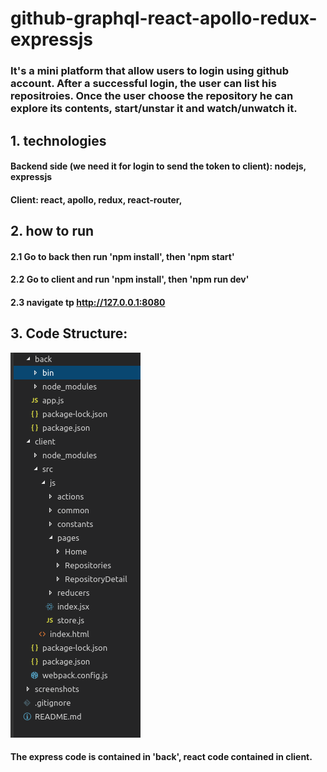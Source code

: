 # github-graphql-react-apollo-redux-expressjs

### It's a mini platform that allow users to login using github account. After a successful login, the user can list his repositroies. Once the user choose the repository he can explore its contents, start/unstar it and watch/unwatch it.

## 1. technologies
#### Backend side (we need it for login to send the token to client): nodejs, expressjs 
#### Client: react, apollo, redux, react-router, 

## 2. how to run
#### 2.1 Go to back then run 'npm install', then 'npm start'
#### 2.2 Go to client and run 'npm install', then 'npm run dev'
#### 2.3 navigate tp http://127.0.0.1:8080

## 3. Code Structure:
![alt text](screenshots/code_structure.png)

#### The express code is contained in 'back', react code contained in client.

